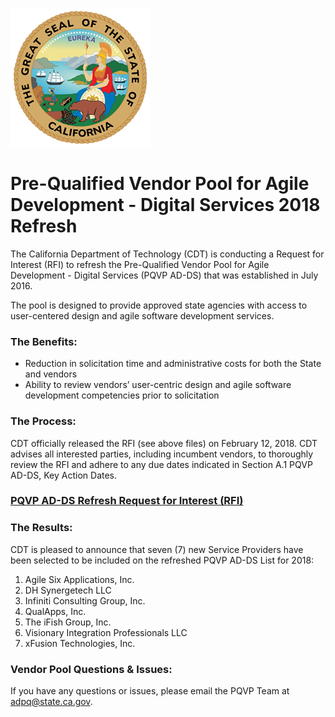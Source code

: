 ![The great Seal of the State of California](GreatSeal.png)
# Pre-Qualified Vendor Pool for Agile Development - Digital Services 2018 Refresh 

The California Department of Technology (CDT) is conducting a Request for Interest (RFI) to refresh the Pre-Qualified Vendor Pool for Agile Development - Digital Services (PQVP AD-DS) that was established in July 2016. 

The pool is designed to provide approved state agencies with access to user-centered design and agile software development services.

### The Benefits:
* Reduction in solicitation time and administrative costs for both the State and vendors
* Ability to review vendors’ user-centric design and agile software development competencies prior to solicitation

### The Process:
CDT officially released the RFI (see above files) on February 12, 2018.  CDT advises all interested parties, including incumbent vendors, to thoroughly review the RFI and adhere to any due dates indicated in Section A.1 PQVP AD-DS, Key Action Dates.    

### [PQVP AD-DS Refresh Request for Interest (RFI)](https://github.com/CDTProcurement/adpq/blob/master/RFI%20CDT-PQVP-0118%20-%20PQVP%20DS-AD%20(Final).pdf)

### The Results:
CDT is pleased to announce that seven (7) new Service Providers have been selected to be included on the refreshed PQVP AD-DS List for 2018:

1. Agile Six Applications, Inc.
2. DH Synergetech LLC
3. Infiniti Consulting Group, Inc.
4. QualApps, Inc.
5. The iFish Group, Inc.
6. Visionary Integration Professionals LLC
7. xFusion Technologies, Inc.
 
### Vendor Pool Questions & Issues:
If you have any questions or issues, please email the PQVP Team at adpq@state.ca.gov.
 
